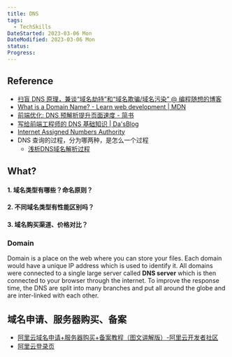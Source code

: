 ```yaml
---
title: DNS
tags:
  - TechSkills
DateStarted: 2023-03-06 Mon
DateModified: 2023-03-06 Mon
status:
Progress:
---
```


## Reference

- [扫盲 DNS 原理，兼谈“域名劫持”和“域名欺骗/域名污染” @ 编程随想的博客](https://program-think.blogspot.com/2014/01/dns.html)
- [What is a Domain Name? - Learn web development | MDN](https://developer.mozilla.org/en-US/docs/Learn/Common_questions/What_is_a_domain_name)
- [前端优化: DNS 预解析提升页面速度 - 简书](https://www.jianshu.com/p/95a0c0636d28)
- [写给前端工程师的 DNS 基础知识 | Da'sBlog](http://www.sunhao.win/articles/netwrok-dns.html)
- [Internet Assigned Numbers Authority](https://www.iana.org/)
- DNS 查询的过程，分为哪两种，是怎么一个过程
    - [浅析DNS域名解析过程](https://link.segmentfault.com/?enc=sluwK6V4R8LEIGeW2C9qEw%3D%3D.de17lCzGo7eYZ%2BeibqU9Gni1Hu8pT%2BSLYTQQl1CNHE5hhxwKYnWEUNKhnNj822m1)
## What?

#### 1. 域名类型有哪些？命名原则？

#### 2. 不同域名类型有性能区别吗？

#### 3. 域名购买渠道、价格对比？

### Domain
Domain is a place on the web where you can store your files. 
Each domain would have a unique IP address which is used to identify it.
All domains were connected to a single large server called **DNS server** which is then connected to your browser through the internet. 
To improve the response time, the DNS are split into many branches 
and put all around the globe and are inter-linked with each other.

## 域名申请、服务器购买、备案

- [阿里云域名申请+服务器购买+备案教程（图文讲解版）-阿里云开发者社区](https://developer.aliyun.com/article/771535)
- [阿里云登录页](https://netcn.console.aliyun.com/core/buy/commonbuy)
